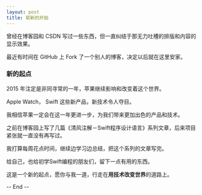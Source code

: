 ```yaml
---
layout: post
title: 崭新的开始
---
```



曾经在博客园和 CSDN 写过一些东西，但一直纠结于那无力吐槽的排版和内容的显示效果。

最近有时间在 GitHub 上 Fork 了一个别人的博客，决定以后就在这里安家。

### 新的起点


2015 年注定是非同寻常的一年，苹果继续影响和改变着这个世界。

Apple Watch， Swift 这些新产品，新技术令人夺目。

我相信苹果一定会在这一年更进一步，为我们带来更加出色的产品和技术。

之前在博客园上写了几篇《清风注解－Swift程序设计语言》系列文章，后来项目紧张就一直没有再写过。

我打算每周花点时间，继续边学习边总结，把这个系列的文章写完。

给自己，也给初学Swift编程的朋友们，留下一点有用的东西。

这是一个新的起点，愿你与我一道，行走在**用技术改变世界**的道路上。

-- End --
